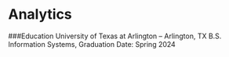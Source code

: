 # Analytics 

###Education
University of Texas at Arlington – Arlington, TX
B.S. Information Systems, Graduation Date: Spring 2024

